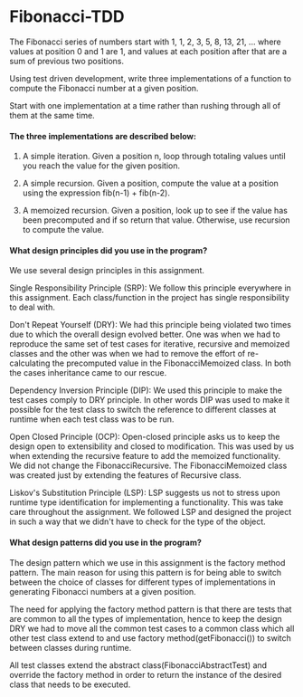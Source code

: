 # Fibonacci-TDD

The Fibonacci series of numbers start with 1, 1, 2, 3, 5, 8, 13, 21, ...
where values at position 0 and 1 are 1, and values at each position after
that are a sum of previous two positions.

Using test driven development, write three implementations of a function
to compute the Fibonacci number at a given position.

Start with one implementation at a time rather than rushing through all
of them at the same time.

#### The three implementations are described below:

1. A simple iteration. 
  Given a position n, loop through totaling values until you reach the value for the given position.

2. A simple recursion.
  Given a position, compute the value at a position using the expression fib(n-1) + fib(n-2).

3. A memoized recursion.
  Given a position, look up to see if the value has been precomputed and if so return that value. Otherwise, use recursion to compute the value.



#### What design principles did you use in the program?

We use several design principles in this assignment. 

Single Responsibility Principle (SRP):
We follow this principle everywhere in this assignment. Each class/function in the project has single responsibility to deal with. 

Don't Repeat Yourself (DRY):
We had this principle being violated two times due to which the overall design evolved better. One was when we had to reproduce the same set of test cases for iterative, recursive and memoized classes and the other was when we had to remove the effort of re-calculating the precomputed value in the FibonacciMemoized class. In both the cases inheritance came to our rescue. 

Dependency Inversion Principle (DIP):
We used this principle to make the test cases comply to DRY principle. In other words DIP was used to make it possible for the test class to switch the reference to different classes at runtime when each test class was to be run.

Open Closed Principle (OCP):
Open-closed principle asks us to keep the design open to extensibility and closed to modification. This was used by us when extending the recursive feature to add the memoized functionality. We did not change the FibonacciRecursive. The FibonacciMemoized class was created just by extending the features of Recursive class.

Liskov's Substitution Principle (LSP):
LSP suggests us not to stress upon runtime type identification for implementing a functionality. This was take care throughout the assignment. We followed LSP and designed the project in such a way that we didn't have to check for the type of the object.


#### What design patterns did you use in the program?

The design pattern which we use in this assignment is the factory method pattern. The main reason for using this pattern is for being able to switch between the choice of classes for different types of implementations in generating Fibonacci numbers at a given position.

The need for applying the factory method pattern is that there are tests that are common to all the types of implementation, hence to keep the design DRY we had to move all the common test cases to a common class which all other test class extend to and use factory method(getFibonacci()) to switch between classes during runtime.

All test classes extend the abstract class(FibonacciAbstractTest) and override the factory method in order to return the instance of the desired class that needs to be executed.
